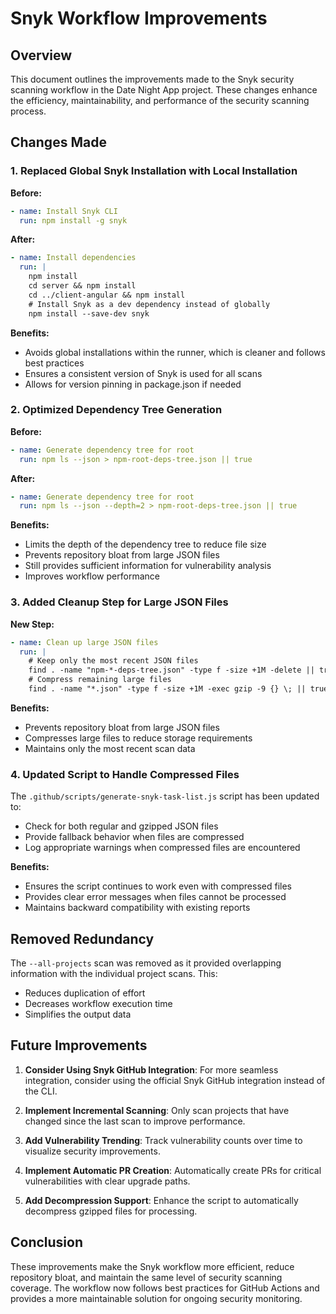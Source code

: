 # Snyk Workflow Improvements

## Overview

This document outlines the improvements made to the Snyk security scanning workflow in the Date Night App project. These changes enhance the efficiency, maintainability, and performance of the security scanning process.

## Changes Made

### 1. Replaced Global Snyk Installation with Local Installation

**Before:**

```yaml
- name: Install Snyk CLI
  run: npm install -g snyk
```

**After:**

```yaml
- name: Install dependencies
  run: |
    npm install
    cd server && npm install
    cd ../client-angular && npm install
    # Install Snyk as a dev dependency instead of globally
    npm install --save-dev snyk
```

**Benefits:**

- Avoids global installations within the runner, which is cleaner and follows best practices
- Ensures a consistent version of Snyk is used for all scans
- Allows for version pinning in package.json if needed

### 2. Optimized Dependency Tree Generation

**Before:**

```yaml
- name: Generate dependency tree for root
  run: npm ls --json > npm-root-deps-tree.json || true
```

**After:**

```yaml
- name: Generate dependency tree for root
  run: npm ls --json --depth=2 > npm-root-deps-tree.json || true
```

**Benefits:**

- Limits the depth of the dependency tree to reduce file size
- Prevents repository bloat from large JSON files
- Still provides sufficient information for vulnerability analysis
- Improves workflow performance

### 3. Added Cleanup Step for Large JSON Files

**New Step:**

```yaml
- name: Clean up large JSON files
  run: |
    # Keep only the most recent JSON files
    find . -name "npm-*-deps-tree.json" -type f -size +1M -delete || true
    # Compress remaining large files
    find . -name "*.json" -type f -size +1M -exec gzip -9 {} \; || true
```

**Benefits:**

- Prevents repository bloat from large JSON files
- Compresses large files to reduce storage requirements
- Maintains only the most recent scan data

### 4. Updated Script to Handle Compressed Files

The `.github/scripts/generate-snyk-task-list.js` script has been updated to:

- Check for both regular and gzipped JSON files
- Provide fallback behavior when files are compressed
- Log appropriate warnings when compressed files are encountered

**Benefits:**

- Ensures the script continues to work even with compressed files
- Provides clear error messages when files cannot be processed
- Maintains backward compatibility with existing reports

## Removed Redundancy

The `--all-projects` scan was removed as it provided overlapping information with the individual project scans. This:

- Reduces duplication of effort
- Decreases workflow execution time
- Simplifies the output data

## Future Improvements

1. **Consider Using Snyk GitHub Integration**: For more seamless integration, consider using the official Snyk GitHub integration instead of the CLI.

2. **Implement Incremental Scanning**: Only scan projects that have changed since the last scan to improve performance.

3. **Add Vulnerability Trending**: Track vulnerability counts over time to visualize security improvements.

4. **Implement Automatic PR Creation**: Automatically create PRs for critical vulnerabilities with clear upgrade paths.

5. **Add Decompression Support**: Enhance the script to automatically decompress gzipped files for processing.

## Conclusion

These improvements make the Snyk workflow more efficient, reduce repository bloat, and maintain the same level of security scanning coverage. The workflow now follows best practices for GitHub Actions and provides a more maintainable solution for ongoing security monitoring.
